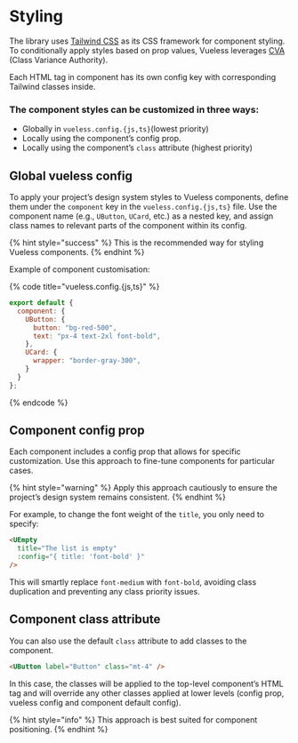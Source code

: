 # Styling

The library uses [Tailwind CSS](https://tailwindcss.com/) as its CSS framework for component styling. To conditionally apply styles based on prop values, Vueless leverages [CVA](https://beta.cva.style) (Class Variance Authority).

Each HTML tag in component has its own config key with corresponding Tailwind classes inside.

### **The component styles can be customized in three ways:**

* Globally in `vueless.config.{js,ts}`(lowest priority)
* Locally using the component’s config prop.
* Locally using the component’s `class` attribute (highest priority)

## Global vueless config

To apply your project’s design system styles to Vueless components, define them under the `component` key in the `vueless.config.{js,ts}` file. Use the component name (e.g., `UButton`, `UCard`, etc.) as a nested key, and assign class names to relevant parts of the component within its config.

{% hint style="success" %}
This is the recommended way for styling Vueless components.
{% endhint %}

Example of component customisation:

{% code title="vueless.config.{js,ts}" %}
```js
export default {
  component: {
    UButton: {
      button: "bg-red-500",
      text: "px-4 text-2xl font-bold",
    },
    UCard: {
      wrapper: "border-gray-300",
    }
  }
};
```
{% endcode %}

## &#x20;Component config prop

Each component includes a config prop that allows for specific customization. Use this approach to fine-tune components for particular cases.&#x20;

{% hint style="warning" %}
Apply this approach cautiously to ensure the project’s design system remains consistent.
{% endhint %}

For example, to change the font weight of the `title`, you only need to specify:

```html
<UEmpty
  title="The list is empty"
  :config="{ title: 'font-bold' }" 
/>
```

This will smartly replace `font-medium` with `font-bold`, avoiding class duplication and preventing any class priority issues.

## Component class attribute

You can also use the default `class` attribute to add classes to the component.

```html
<UButton label="Button" class="mt-4" />
```

In this case, the classes will be applied to the top-level component’s HTML tag and will override any other classes applied at lower levels (config prop, vueless config and component default config).&#x20;

{% hint style="info" %}
This approach is best suited for component positioning.
{% endhint %}

